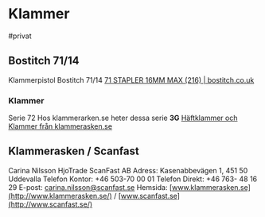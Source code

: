 # Klammer

#privat

## Bostitch 71/14
Klammerpistol Bostitch 71/14
[71 STAPLER 16MM MAX (216) | bostitch.co.uk](https://bostitch.co.uk/products/tool-details/21671b-e/)

### Klammer
Serie 72
Hos klammerarken.se heter dessa serie **3G**
[Häftklammer och Klammer från klammerasken.se](https://www.klammerasken.se/klammer.html?cat=170)

## Klammerasken / Scanfast
Carina Nilsson
HjoTrade ScanFast AB
Adress: Kasenabbevägen 1, 451 50 Uddevalla
Telefon Kontor: +46 503-70 00 01
Telefon Direkt: +46 763- 48 16 29
E-post:  [carina.nilsson@scanfast.se](mailto:carina.nilsson@scanfast.se) 
Hemsida:  [www.klammerasken.se](http://www.klammerasken.se/)  /  [www.scanfast.se](http://www.scanfast.se/) 